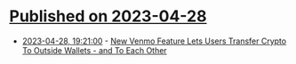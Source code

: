 # [Published on 2023-04-28](index.md)

* [2023-04-28, 19:21:00](https://slashdot.org/story/23/04/28/182226/new-venmo-feature-lets-users-transfer-crypto-to-outside-wallets---and-to-each-other?utm_source=rss1.0mainlinkanon&utm_medium=feed) - [New Venmo Feature Lets Users Transfer Crypto To Outside Wallets - and To Each Other](https://slashdot.org/story/23/04/28/182226/new-venmo-feature-lets-users-transfer-crypto-to-outside-wallets---and-to-each-other?utm_source=rss1.0mainlinkanon&utm_medium=feed)
